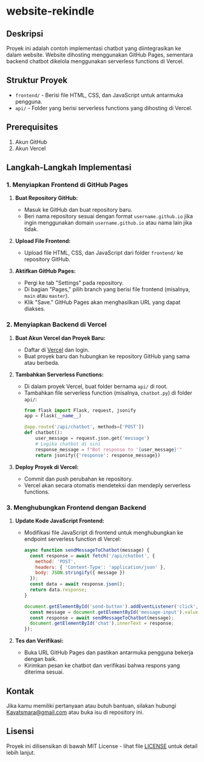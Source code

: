 # website-rekindle

## Deskripsi

Proyek ini adalah contoh implementasi chatbot yang diintegrasikan ke dalam website. Website dihosting menggunakan GitHub Pages, sementara backend chatbot dikelola menggunakan serverless functions di Vercel.

## Struktur Proyek

- `frontend/` - Berisi file HTML, CSS, dan JavaScript untuk antarmuka pengguna.
- `api/` - Folder yang berisi serverless functions yang dihosting di Vercel.

## Prerequisites

1. Akun GitHub
2. Akun Vercel

## Langkah-Langkah Implementasi

### 1. Menyiapkan Frontend di GitHub Pages

1. **Buat Repository GitHub:**
   - Masuk ke GitHub dan buat repository baru.
   - Beri nama repository sesuai dengan format `username.github.io` jika ingin menggunakan domain `username.github.io` atau nama lain jika tidak.

2. **Upload File Frontend:**
   - Upload file HTML, CSS, dan JavaScript dari folder `frontend/` ke repository GitHub.

3. **Aktifkan GitHub Pages:**
   - Pergi ke tab "Settings" pada repository.
   - Di bagian "Pages," pilih branch yang berisi file frontend (misalnya, `main` atau `master`).
   - Klik "Save." GitHub Pages akan menghasilkan URL yang dapat diakses.

### 2. Menyiapkan Backend di Vercel

1. **Buat Akun Vercel dan Proyek Baru:**
   - Daftar di [Vercel](https://vercel.com/) dan login.
   - Buat proyek baru dan hubungkan ke repository GitHub yang sama atau berbeda.

2. **Tambahkan Serverless Functions:**
   - Di dalam proyek Vercel, buat folder bernama `api/` di root.
   - Tambahkan file serverless function (misalnya, `chatbot.py`) di folder `api/`:
     ```python
     from flask import Flask, request, jsonify
     app = Flask(__name__)

     @app.route('/api/chatbot', methods=['POST'])
     def chatbot():
         user_message = request.json.get('message')
         # Logika chatbot di sini
         response_message = f"Bot response to '{user_message}'"
         return jsonify({'response': response_message})
     ```

3. **Deploy Proyek di Vercel:**
   - Commit dan push perubahan ke repository.
   - Vercel akan secara otomatis mendeteksi dan mendeply serverless functions.

### 3. Menghubungkan Frontend dengan Backend

1. **Update Kode JavaScript Frontend:**
   - Modifikasi file JavaScript di frontend untuk menghubungkan ke endpoint serverless function di Vercel:
     ```javascript
     async function sendMessageToChatbot(message) {
       const response = await fetch('/api/chatbot', {
         method: 'POST',
         headers: { 'Content-Type': 'application/json' },
         body: JSON.stringify({ message })
       });
       const data = await response.json();
       return data.response;
     }

     document.getElementById('send-button').addEventListener('click', async () => {
       const message = document.getElementById('message-input').value;
       const response = await sendMessageToChatbot(message);
       document.getElementById('chat').innerText = response;
     });
     ```

2. **Tes dan Verifikasi:**
   - Buka URL GitHub Pages dan pastikan antarmuka pengguna bekerja dengan baik.
   - Kirimkan pesan ke chatbot dan verifikasi bahwa respons yang diterima sesuai.

## Kontak

Jika kamu memiliki pertanyaan atau butuh bantuan, silakan hubungi [Kavatsmara@gmail.com](mailto:kavatsmara@gmail.com) atau buka isu di repository ini.

## Lisensi

Proyek ini dilisensikan di bawah MIT License - lihat file [LICENSE](LICENSE) untuk detail lebih lanjut.
